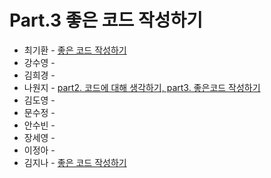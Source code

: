 # Part.3 좋은 코드 작성하기

- 최기환 - [좋은 코드 작성하기](https://www.blog.gihwan-dev.com/posts/book-study-programmers-brain-part-3/)
- 강수영 - []()
- 김희경 - []()
- 나원지 - [part2. 코드에 대해 생각하기, part3. 좋은코드 작성하기](https://rowandev.notion.site/part2-part3-10e1581c5b968096a83cf6a616dac95a?pvs=4)
- 김도영 - []()
- 문수정 - []()
- 안수빈 - []()
- 장세영 - []()
- 이정아 - []()
- 김지나 - [좋은 코드 작성하기](https://zzinao.notion.site/Part-3-10aeefa58ec880a69473f91adbcd0e94?pvs=4)
